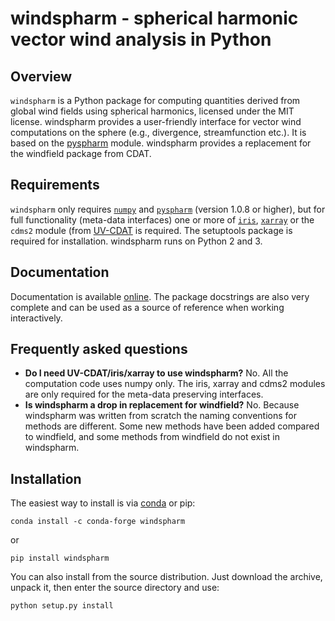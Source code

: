 windspharm - spherical harmonic vector wind analysis in Python
==============================================================


Overview
--------

`windspharm` is a Python package for computing quantities derived from global wind
fields using spherical harmonics, licensed under the MIT license.
windspharm provides a user-friendly interface for vector wind computations on the
sphere (e.g., divergence, streamfunction etc.). It is based on the
[pyspharm](https://github.com/jswhit/pyspharm) module.
windspharm provides a replacement for the windfield package from CDAT.


Requirements
------------

`windspharm` only requires [`numpy`](http://numpy.org) and [`pyspharm`](https://github.com/jswhit/pyspharm) (version 1.0.8 or higher), but for full functionality (meta-data interfaces) one or more of [`iris`](http://scitools.org.uk/iris/), [`xarray`](http://xarray.pydata.org) or the `cdms2` module (from [UV-CDAT](http://uvcdat.llnl.gov) is required.
The setuptools package is required for installation.
windspharm runs on Python 2 and 3.


Documentation
-------------

Documentation is available [online](http://ajdawson.github.io/windspharm).
The package docstrings are also very complete and can be used as a source of reference when working interactively.


Frequently asked questions
--------------------------

* **Do I need UV-CDAT/iris/xarray to use windspharm?**
  No. All the computation code uses numpy only. The iris, xarray and  cdms2 modules are only required for the meta-data preserving interfaces.
* **Is windspharm a drop in replacement for windfield?**
  No. Because windspharm was written from scratch the naming conventions for methods
  are different. Some new methods have been added compared to windfield, and some
  methods from windfield do not exist in windspharm.


Installation
------------

The easiest way to install is via [conda](http://conda.pydata.org) or pip:

    conda install -c conda-forge windspharm

or

    pip install windspharm

You can also install from the source distribution.
Just download the archive, unpack it, then enter the source directory and use:

    python setup.py install
